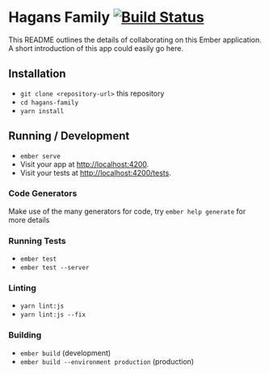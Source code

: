 # Hagans Family [![Build Status](https://api.travis-ci.org/mnoble01/hagans-family-reunion.svg?branch=master)](https://travis-ci.com/mnoble01/hagans-family-reunion)


This README outlines the details of collaborating on this Ember application.
A short introduction of this app could easily go here.

## Installation

* `git clone <repository-url>` this repository
* `cd hagans-family`
* `yarn install`

## Running / Development

* `ember serve`
* Visit your app at [http://localhost:4200](http://localhost:4200).
* Visit your tests at [http://localhost:4200/tests](http://localhost:4200/tests).

### Code Generators

Make use of the many generators for code, try `ember help generate` for more details

### Running Tests

* `ember test`
* `ember test --server`

### Linting

* `yarn lint:js`
* `yarn lint:js --fix`

### Building

* `ember build` (development)
* `ember build --environment production` (production)

